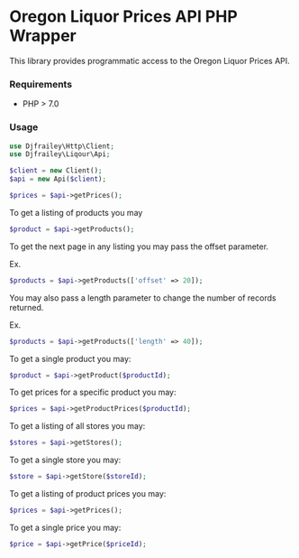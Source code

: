 # Oregon Liquor Prices API PHP Wrapper

This library provides programmatic access to the Oregon Liquor Prices API.

### Requirements

- PHP > 7.0

### Usage

```php
use Djfrailey\Http\Client;
use Djfrailey\Liqour\Api;

$client = new Client();
$api = new Api($client);

$prices = $api->getPrices();
```

To get a listing of products you may
```php
$product = $api->getProducts();
```

To get the next page in any listing you may pass the offset parameter.

Ex.

```php
$products = $api->getProducts(['offset' => 20]);
```

You may also pass a length parameter to change the number of records returned.

Ex.

```php
$products = $api->getProducts(['length' => 40]);
```

To get a single product you may:
```php
$product = $api->getProduct($productId);
```

To get prices for a specific product you may:
```php
$prices = $api->getProductPrices($productId);
```

To get a listing of all stores you may:
```php
$stores = $api->getStores();
```

To get a single store you may:
```php
$store = $api->getStore($storeId);
```

To get a listing of product prices you may:
```php
$prices = $api->getPrices();
```

To get a single price you may:
```php
$price = $api->getPrice($priceId);
```